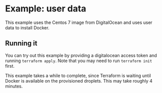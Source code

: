 # Example: user data

This example uses the Centos 7 image from DigitalOcean and uses user data to install Docker.

## Running it

You can try out this example by providing a digitalocean access token and running `terraform apply`. Note that you may need to run `terraform init` first.

This example takes a while to complete, since Terraform is waiting until Docker is available on the provisioned droplets. This may take roughly 4 minutes.
